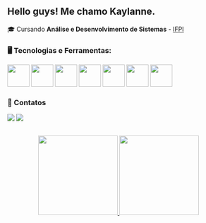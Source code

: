 ## Hello guys! Me chamo Kaylanne.

 <!--💻 + ☕ = <img src="https://media.giphy.com/media/WUlplcMpOCEmTGBtBW/giphy.gif" width="30">-->

🎓 Cursando **Análise e Desenvolvimento de Sistemas** - [IFPI](https://www.ifpi.edu.br/teresinacentral)

### 🖥️ Tecnologias e Ferramentas:

<div style= "display: inline">
  <img width='50' height='50' src="https://cdn.jsdelivr.net/gh/devicons/devicon/icons/html5/html5-original.svg" />
  <img width='50' height='50' src="https://cdn.jsdelivr.net/gh/devicons/devicon/icons/css3/css3-original.svg" />
  <img width='50' height='50' src="https://cdn.jsdelivr.net/gh/devicons/devicon/icons/javascript/javascript-original.svg"/>
  <img width='50' height='50' src="https://cdn.jsdelivr.net/gh/devicons/devicon/icons/postgresql/postgresql-original.svg"/>
  <img width='50' height='50' src="https://cdn.jsdelivr.net/gh/devicons/devicon@latest/icons/mysql/mysql-original.svg" />
  <img width='50' height='50' src="https://cdn.jsdelivr.net/gh/devicons/devicon/icons/typescript/typescript-original.svg" />
  <img width='50' height='50' src="https://cdn.jsdelivr.net/gh/devicons/devicon/icons/latex/latex-original.svg" />
  <!--<img width='60' height='60' src="https://cdn.jsdelivr.net/gh/devicons/devicon/icons/python/python-original.svg" />
  <img width='60' height='60' src="https://cdn.jsdelivr.net/gh/devicons/devicon/icons/kotlin/kotlin-original.svg" />
  <img width='60' height='60' src="https://cdn.jsdelivr.net/gh/devicons/devicon/icons/arduino/arduino-original.svg" />-->
</div>

### 💬 Contatos
<div style= "display: inline">
  <a href= "https://www.linkedin.com/in/kaylanne-santos-705ab9267/"><img src="https://img.shields.io/badge/linkedin-%230077B5.svg?style=for-the-badge&logo=linkedin&logoColor=white"></a>
  <a href = "mailto:contato@mendeskaylanne1@gmail.com"><img loading="lazy" src="https://img.shields.io/badge/Gmail-D14836?style=for-the-badge&logo=gmail&logoColor=white" target="_blank"></a>
</div>
  
##

<p align="center">
<a href="https://github.com/KaylanneSantos">
  <img height="180em" src="https://github-readme-stats-eight-theta.vercel.app/api?username=KaylanneSantos&show_icons=true&theme=algolia&include_all_commits=true&count_private=true"/>
  <img height="180em" src="https://github-readme-stats-eight-theta.vercel.app/api/top-langs/?username=KaylanneSantos&layout=compact&langs_count=8&theme=algolia"/>
</a>
</p>


